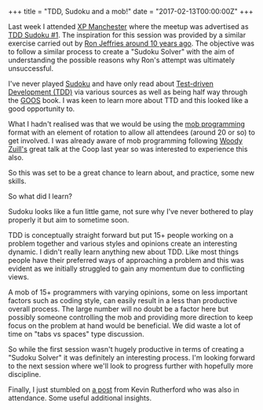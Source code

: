 +++
title = "TDD, Sudoku and a mob!"
date = "2017-02-13T00:00:00Z"
+++

Last week I attended [XP Manchester](https://xpmanchester.wordpress.com/) where the meetup was advertised as [TDD Sudoku #1](https://xpmanchester.wordpress.com/2017/02/02/xpman-80-xpmanchester-tdds-sudoku-1/). The inspiration for this session was provided by a similar exercise carried out by [Ron Jeffries around 10 years ago](http://ronjeffries.com/xprog/articles/oksudoku/). The objective was to follow a similar process to create a "Sudoku Solver" with the aim of understanding the possible reasons why Ron's attempt was ultimately unsuccessful.

I've never played [Sudoku](https://en.wikipedia.org/wiki/Sudoku) and have only read about [Test-driven Development (TDD)](https://en.wikipedia.org/wiki/Test-driven_development) via various sources as well as being half way through the [GOOS](http://www.growing-object-oriented-software.com/) book. I was keen to learn more about TTD and this looked like a good opportunity to.

What I hadn't realised was that we would be using the [mob programming](https://en.wikipedia.org/wiki/Mob_programming) format with an element of rotation to allow all attendees (around 20 or so) to get involved. I was already aware of mob programming following [Woody Zuill's](https://twitter.com/WoodyZuill) great talk at the Coop last year so was interested to experience this also.

So this was set to be a great chance to learn about, and practice, some new skills.

So what did I learn?

Sudoku looks like a fun little game, not sure why I've never bothered to play properly it but aim to sometime soon.

TDD is conceptually straight forward but put 15+ people working on a problem together and various styles and opinions create an interesting dynamic. I didn't really learn anything new about TDD. Like most things people have their preferred ways of approaching a problem and this was evident as we initially struggled to gain any momentum due to conflicting views.

A mob of 15+ programmers with varying opinions, some on less important factors such as coding style, can easily result in a less than productive overall process. The large number will no doubt be a factor here but possibly someone controlling the mob and providing more direction to keep focus on the problem at hand would be beneficial. We did waste a lot of time on "tabs vs spaces" type discussion.

So while the first session wasn't hugely productive in terms of creating a "Sudoku Solver" it was definitely an interesting process. I'm looking forward to the next session where we'll look to progress further with hopefully more discipline.

Finally, I just stumbled on [a post](https://silkandspinach.net/2017/02/10/its-bikesheds-all-the-way-down/) from Kevin Rutherford who was also in attendance. Some useful additional insights.
